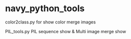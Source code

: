 # navy_python_tools
color2class.py  for show color merge images

PIL_tools.py    PIL sequence show & Multi image merge show
